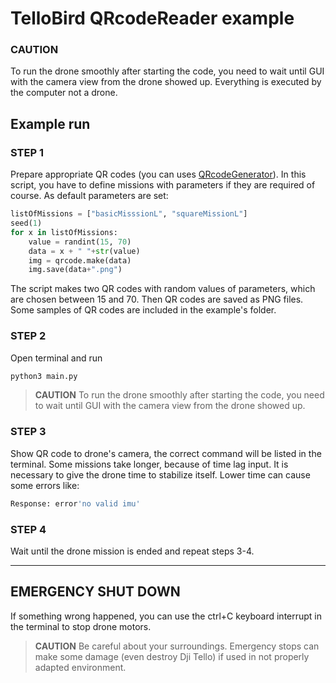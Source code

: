 # TelloBird QRcodeReader example
### CAUTION
To run the drone smoothly after starting the code, you need to wait until GUI with the camera view from the drone showed up. Everything is executed by the computer not a drone. 
## Example run
### STEP 1
Prepare appropriate QR codes (you can uses [QRcodeGenerator](https://github.com/xxBeWolfxx/DroneProjectTello/blob/main/QRcodes/QRcodeGenerator.py)). In this script, you have to define missions with parameters if they are required of course. As default parameters are set:
```python
listOfMissions = ["basicMisssionL", "squareMissionL"]
seed(1)
for x in listOfMissions:
    value = randint(15, 70)
    data = x + " "+str(value)
    img = qrcode.make(data)
    img.save(data+".png")
```
The script makes two QR codes with random values of parameters, which are chosen between 15 and 70. Then QR codes are saved as PNG files. Some samples of QR codes are included in the example's folder.
### STEP 2 
Open terminal and run
```bash
python3 main.py
```
> __CAUTION__
> To run the drone smoothly after starting the code, you need to wait until GUI with the camera view from the drone showed up.

### STEP 3 
Show QR code to drone's camera, the correct command will be listed in the terminal.
Some missions take longer, because of time lag input. It is necessary to give the drone time to stabilize itself. Lower time can cause some errors like:
```bash
Response: error'no valid imu'
```
### STEP 4
Wait until the drone mission is ended and repeat steps 3-4.
***
## EMERGENCY SHUT DOWN
If something wrong happened, you can use the ctrl+C keyboard interrupt in the terminal to stop drone motors. 
> __CAUTION__
> Be careful about your surroundings. Emergency stops can make some damage (even destroy Dji Tello) if used in not properly adapted environment.

